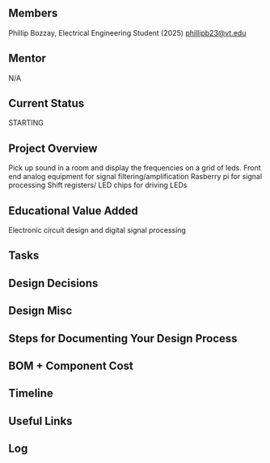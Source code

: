 ## Members
Phillip Bozzay, Electrical Engineering Student (2025)
phillipb23@vt.edu

## Mentor
N/A

## Current Status
STARTING 

## Project Overview

Pick up sound in a room and display the frequencies on a grid of leds.
Front end analog equipment for signal filtering/amplification 
Rasberry pi for signal processing
Shift registers/ LED chips for driving LEDs 

## Educational Value Added
Electronic circuit design and digital signal processing 

## Tasks


## Design Decisions

<!-- Your Text Here. You may work with your mentor on this later when they are assigned -->

## Design Misc

<!-- Your Text Here. You may work with your mentor on this later when they are assigned -->

## Steps for Documenting Your Design Process

<!-- Your Text Here. You may work with your mentor on this later when they are assigned -->

## BOM + Component Cost

<!-- Your Text Here. You may work with your mentor on this later when they are assigned -->

## Timeline

<!-- Your Text Here. You may work with your mentor on this later when they are assigned -->

## Useful Links

<!-- Your Text Here. You may work with your mentor on this later when they are assigned -->

## Log

<!-- Your Text Here. You may work with your mentor on this later when they are assigned -->
